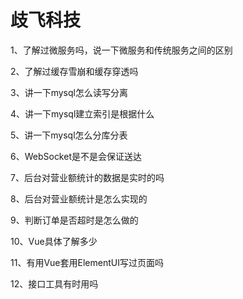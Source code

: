 # 歧飞科技

1、了解过微服务吗，说一下微服务和传统服务之间的区别

2、了解过缓存雪崩和缓存穿透吗

3、讲一下mysql怎么读写分离

4、讲一下mysql建立索引是根据什么

5、讲一下mysql怎么分库分表

6、WebSocket是不是会保证送达

7、后台对营业额统计的数据是实时的吗

8、后台对营业额统计是怎么实现的

9、判断订单是否超时是怎么做的

10、Vue具体了解多少

11、有用Vue套用ElementUI写过页面吗

12、接口工具有时用吗